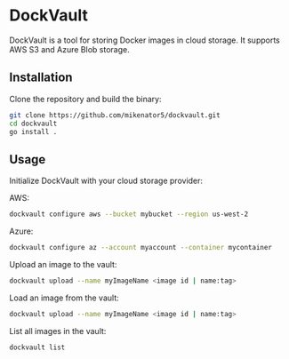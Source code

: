 # DockVault

DockVault is a tool for storing Docker images in cloud storage. It supports AWS S3 and Azure Blob storage.

## Installation

Clone the repository and build the binary:

```bash
git clone https://github.com/mikenator5/dockvault.git
cd dockvault
go install .
```

## Usage

Initialize DockVault with your cloud storage provider:

AWS:

```bash
dockvault configure aws --bucket mybucket --region us-west-2
```

Azure:

```bash
dockvault configure az --account myaccount --container mycontainer
```

Upload an image to the vault:

```bash
dockvault upload --name myImageName <image id | name:tag>
```

Load an image from the vault:

```bash
dockvault upload --name myImageName <image id | name:tag>
```

List all images in the vault:

```bash
dockvault list
```
